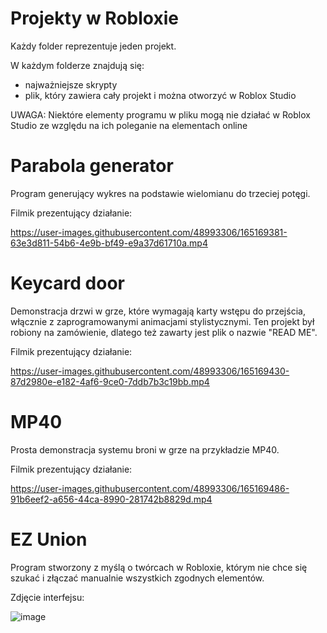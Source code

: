 # Projekty w Robloxie
Każdy folder reprezentuje jeden projekt.

W każdym folderze znajdują się:
- najważniejsze skrypty 
- plik, który zawiera cały projekt i można otworzyć w Roblox Studio

UWAGA:
Niektóre elementy programu w pliku mogą nie działać w Roblox Studio ze względu na ich poleganie na elementach online

# Parabola generator
Program generujący wykres na podstawie wielomianu do trzeciej potęgi.

Filmik prezentujący działanie:

https://user-images.githubusercontent.com/48993306/165169381-63e3d811-54b6-4e9b-bf49-e9a37d61710a.mp4

# Keycard door
Demonstracja drzwi w grze, które wymagają karty wstępu do przejścia, włącznie z zaprogramowanymi animacjami stylistycznymi.
Ten projekt był robiony na zamówienie, dlatego też zawarty jest plik o nazwie "READ ME".

Filmik prezentujący działanie:

https://user-images.githubusercontent.com/48993306/165169430-87d2980e-e182-4af6-9ce0-7ddb7b3c19bb.mp4

# MP40
Prosta demonstracja systemu broni w grze na przykładzie MP40.

Filmik prezentujący działanie:

https://user-images.githubusercontent.com/48993306/165169486-91b6eef2-a656-44ca-8990-281742b8829d.mp4

# EZ Union
Program stworzony z myślą o twórcach w Robloxie, którym nie chce się szukać i złączać manualnie wszystkich zgodnych elementów.

Zdjęcie interfejsu:

![image](https://user-images.githubusercontent.com/48993306/165167120-797804bd-085b-437d-b06b-3e6d0312637a.png)
